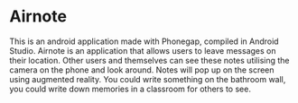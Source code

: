 # Airnote
This is an android application made with Phonegap, compiled in Android Studio. Airnote is an application that allows users to leave messages on their location. Other users and themselves can see these notes utilising the camera on the phone and look around. Notes will pop up on the screen using augmented reality. You could write something on the bathroom wall, you could write down memories in a classroom for others to see.
